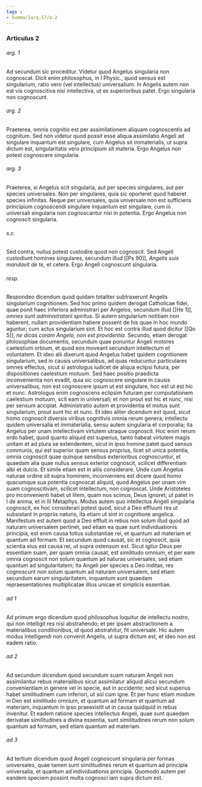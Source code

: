 ```yaml
---
tags : 
- Summa/Ia/q.57/a.2
---
```


### Articulus 2

###### arg. 1
Ad secundum sic proceditur. Videtur quod Angelus singularia non cognoscat. Dicit enim philosophus, in I Physic., quod sensus est singularium, ratio vero (vel intellectus) universalium. In Angelis autem non est vis cognoscitiva nisi intellectiva, ut ex superioribus patet. Ergo singularia non cognoscunt.

###### arg. 2
Praeterea, omnis cognitio est per assimilationem aliquam cognoscentis ad cognitum. Sed non videtur quod possit esse aliqua assimilatio Angeli ad singulare inquantum est singulare, cum Angelus sit immaterialis, ut supra dictum est, singularitatis vero principium sit materia. Ergo Angelus non potest cognoscere singularia.

###### arg. 3
Praeterea, si Angelus scit singularia, aut per species singulares, aut per species universales. Non per singulares, quia sic oporteret quod haberet species infinitas. Neque per universales, quia universale non est sufficiens principium cognoscendi singulare inquantum est singulare, cum in universali singularia non cognoscantur nisi in potentia. Ergo Angelus non cognoscit singularia.

###### s.c.
Sed contra, nullus potest custodire quod non cognoscit. Sed Angeli custodiunt homines singulares, secundum illud [[Ps 90]], *Angelis suis mandavit de te,* et cetera. Ergo Angeli cognoscunt singularia.

###### resp.
Respondeo dicendum quod quidam totaliter subtraxerunt Angelis singularium cognitionem. Sed hoc primo quidem derogat Catholicae fidei, quae ponit haec inferiora administrari per Angelos, secundum illud [[He 1]], *omnes sunt administratorii spiritus*. Si autem singularium notitiam non haberent, nullam providentiam habere possent de his quae in hoc mundo aguntur; cum actus singularium sint. Et hoc est contra illud quod dicitur [[Qo 5]], *ne dicas coram Angelo, non est providentia*. Secundo, etiam derogat philosophiae documentis, secundum quae ponuntur Angeli motores caelestium orbium, et quod eos moveant secundum intellectum et voluntatem. Et ideo alii dixerunt quod Angelus habet quidem cognitionem singularium, sed in causis universalibus, ad quas reducuntur particulares omnes effectus, sicut si astrologus iudicet de aliqua eclipsi futura, per dispositiones caelestium motuum. Sed haec positio praedicta inconvenientia non evadit, quia sic cognoscere singulare in causis universalibus, non est cognoscere ipsum ut est singulare, hoc est ut est hic et nunc. Astrologus enim cognoscens eclipsim futuram per computationem caelestium motuum, scit eam in universali; et non prout est hic et nunc, nisi per sensum accipiat. Administratio autem et providentia et motus sunt singularium, prout sunt hic et nunc. Et ideo aliter dicendum est quod, sicut homo cognoscit diversis viribus cognitivis omnia rerum genera, intellectu quidem universalia et immaterialia, sensu autem singularia et corporalia; ita Angelus per unam intellectivam virtutem utraque cognoscit. Hoc enim rerum ordo habet, quod quanto aliquid est superius, tanto habeat virtutem magis unitam et ad plura se extendentem, sicut in ipso homine patet quod sensus communis, qui est superior quam sensus proprius, licet sit unica potentia, omnia cognoscit quae quinque sensibus exterioribus cognoscuntur, et quaedam alia quae nullus sensus exterior cognoscit, scilicet differentiam albi et dulcis. Et simile etiam est in aliis considerare. Unde cum Angelus naturae ordine sit supra hominem, inconveniens est dicere quod homo quacumque sua potentia cognoscat aliquid, quod Angelus per unam vim suam cognoscitivam, scilicet intellectum, non cognoscat. Unde Aristoteles pro inconvenienti habet ut litem, quam nos scimus, Deus ignoret; ut patet in I de anima, et in III Metaphys. Modus autem quo intellectus Angeli singularia cognoscit, ex hoc considerari potest quod, sicut a Deo effluunt res ut subsistant in propriis naturis, ita etiam ut sint in cognitione angelica. Manifestum est autem quod a Deo effluit in rebus non solum illud quod ad naturam universalem pertinet, sed etiam ea quae sunt individuationis principia, est enim causa totius substantiae rei, et quantum ad materiam et quantum ad formam. Et secundum quod causat, sic et cognoscit, quia scientia eius est causa rei, ut supra ostensum est. Sicut igitur Deus per essentiam suam, per quam omnia causat, est similitudo omnium, et per eam omnia cognoscit non solum quantum ad naturas universales, sed etiam quantum ad singularitatem; ita Angeli per species a Deo inditas, res cognoscunt non solum quantum ad naturam universalem, sed etiam secundum earum singularitatem, inquantum sunt quaedam repraesentationes multiplicatae illius unicae et simplicis essentiae.

###### ad 1
Ad primum ergo dicendum quod philosophus loquitur de intellectu nostro, qui non intelligit res nisi abstrahendo; et per ipsam abstractionem a materialibus conditionibus, id quod abstrahitur, fit universale. Hic autem modus intelligendi non convenit Angelis, ut supra dictum est, et ideo non est eadem ratio.

###### ad 2
Ad secundum dicendum quod secundum suam naturam Angeli non assimilantur rebus materialibus sicut assimilatur aliquid alicui secundum convenientiam in genere vel in specie, aut in accidente; sed sicut superius habet similitudinem cum inferiori, ut sol cum igne. Et per hunc etiam modum in Deo est similitudo omnium, et quantum ad formam et quantum ad materiam, inquantum in ipso praeexistit ut in causa quidquid in rebus invenitur. Et eadem ratione species intellectus Angeli, quae sunt quaedam derivatae similitudines a divina essentia, sunt similitudines rerum non solum quantum ad formam, sed etiam quantum ad materiam.

###### ad 3
Ad tertium dicendum quod Angeli cognoscunt singularia per formas universales, quae tamen sunt similitudines rerum et quantum ad principia universalia, et quantum ad individuationis principia. Quomodo autem per eandem speciem possint multa cognosci iam supra dictum est.


